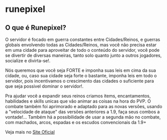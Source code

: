 <h1>runepixel </h1>

<h2> O que é Runepixel? </h2>

<p>O servidor é focado em guerra constantes entre Cidades/Reinos, e guerras globais envolvendo todas as Cidades/Reinos, mas você não precisa estar em uma cidade para aproveitar de todo o conteúdo do servidor, você pode se divertir de diversas maneiras, tanto solo quanto junto a outros jogadores, socialize e divirta-se!.</p>

<p>Nós queremos que você seja FORTE e imponha suas leis em cima da sua cidade, ou, caso sua cidade seja forte o bastante, imponha leis em todo o servidor, pois incentivamos o crescimento das cidades o suficiente para que seja possivel dominar o servidor!.</p>

<p>Pra ajudar você a expandir seus reinos criamos items, encantamentos, habilidades e skills unicas que vão animar as coisas na hora do PVP. O combate também foi aprimorado e adaptado para as novas versões, usando a "velocidade de ataque" das versões anteriores a 1.9, faça seus combos a vontade!... Também há a possibilidade de usar a segunda mão no combate, com machados, arcos, espadas e os escudos convencionais da 1.9+</p>

<p>
  Veja mais no <a href="https://runepixel.site/">Site Oficial </a>
</p>
